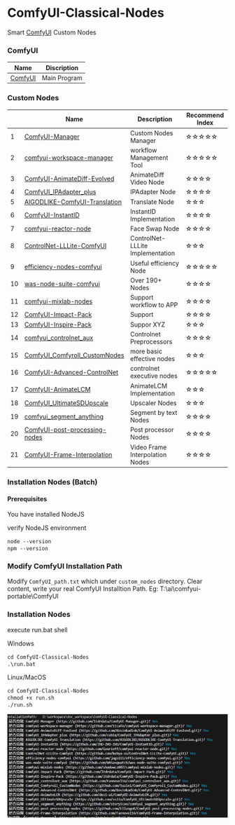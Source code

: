 # ComfyUI-Classical-Nodes
Smart [ComfyUI](https://github.com/comfyanonymous/ComfyUI)  Custom Nodes

### ComfyUI
|Name|Discription|
|---|---|
|[ComfyUI](https://github.com/comfyanonymous/ComfyUI)|Main Program|


### Custom Nodes
||Name|Description|Recommend Index|
|---|---|---|---|
|1|[ComfyUI-Manager](https://github.com/ltdrdata/ComfyUI-Manager)|Custom Nodes Manager|☆☆☆☆☆|
|2|[comfyui-workspace-manager](https://github.com/11cafe/comfyui-workspace-manager)|workflow Management Tool|☆☆☆☆☆|
|3|[ComfyUI-AnimateDiff-Evolved](https://github.com/Kosinkadink/ComfyUI-AnimateDiff-Evolved)|AnimateDiff Video Node|☆☆☆☆|
|4|[ComfyUI_IPAdapter_plus](https://github.com/cubiq/ComfyUI_IPAdapter_plus)|IPAdapter Node|☆☆☆☆|
|5|[AIGODLIKE-ComfyUI-Translation](https://github.com/AIGODLIKE/AIGODLIKE-ComfyUI-Translation)|Translate Node|☆☆☆|
|6|[ComfyUI-InstantID](https://github.com/ZHO-ZHO-ZHO/ComfyUI-InstantID)|InstantID Implementation|☆☆☆☆|
|7|[comfyui-reactor-node](https://github.com/Gourieff/comfyui-reactor-node)|Face Swap Node|☆☆☆☆|
|8|[ControlNet-LLLite-ComfyUI](https://github.com/kohya-ss/ControlNet-LLLite-ComfyUI)|ControlNet-LLLite Implementation|☆☆☆|
|9|[efficiency-nodes-comfyui](https://github.com/jags111/efficiency-nodes-comfyui)|Useful efficiency Node|☆☆☆☆☆|
|10|[was-node-suite-comfyui](https://github.com/WASasquatch/was-node-suite-comfyui)|Over 190+ Nodes|☆☆☆☆|
|11|[comfyui-mixlab-nodes](https://github.com/shadowcz007/comfyui-mixlab-nodes)|Support workflow to APP|☆☆☆☆|
|12|[ComfyUI-Impact-Pack](https://github.com/ltdrdata/ComfyUI-Impact-Pack)|Support|☆☆☆☆|
|13|[ComfyUI-Inspire-Pack](https://github.com/ltdrdata/ComfyUI-Inspire-Pack)|Suppor XYZ|☆☆☆|
|14|[comfyui_controlnet_aux](https://github.com/Fannovel16/comfyui_controlnet_aux)|Controlnet Preprocessors|☆☆☆☆|
|15|[ComfyUI_Comfyroll_CustomNodes](https://github.com/Suzie1/ComfyUI_Comfyroll_CustomNodes)|more basic effective nodes|☆☆☆|
|16|[ComfyUI-Advanced-ControlNet](https://github.com/Kosinkadink/ComfyUI-Advanced-ControlNet)|controlnet executive nodes|☆☆☆☆☆|
|17|[ComfyUI-AnimateLCM](https://github.com/dezi-ai/ComfyUI-AnimateLCM)|AnimateLCM Implementation|☆☆☆|
|18|[ComfyUI_UltimateSDUpscale](https://github.com/ssitu/ComfyUI_UltimateSDUpscale)|Upscaler Nodes|☆☆☆|
|19|[comfyui_segment_anything](https://github.com/storyicon/comfyui_segment_anything)|Segment by text Nodes|☆☆☆☆|
|20|[ComfyUI-post-processing-nodes](https://github.com/EllangoK/ComfyUI-post-processing-nodes)|Post processor Nodes|☆☆☆☆|
|21|[ComfyUI-Frame-Interpolation](https://github.com/Fannovel16/ComfyUI-Frame-Interpolation)|Video Frame Interpolation Nodes|☆☆☆☆|

### Installation Nodes (Batch)
#### Prerequisites
You have installed NodeJS

verify NodeJS environment
```
node --version
npm --version
```

### Modify ComfyUI Installation Path
Modify `ComfyUI_path.txt` which under `custom_nodes` directory. Clear content, write your real ComfyUI Installtion Path. Eg: T:\ai\comfyui-portable\ComfyUI

### Installation Nodes
execute run.bat shell

Windows
```
cd ComfyUI-Classical-Nodes
.\run.bat
```

Linux/MacOS
```
cd ComfyUI-Classical-Nodes
chmod +x run.sh
./run.sh
```

![ref installtion](ref_installation.png)


